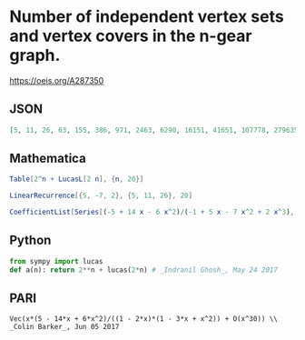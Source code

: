 # Number of independent vertex sets and vertex covers in the n\-gear graph\.
https://oeis.org/A287350
## JSON
```JSON
[5, 11, 26, 63, 155, 386, 971, 2463, 6290, 16151, 41651, 107778, 279635, 727031, 1893266, 4936383, 12883115, 33647426, 87928091, 229874703, 601171730, 1572591911, 4114506851, 10766734338, 28177307555, 73748411111, 193034371346, 505287594063, 1322694193115]
```
## Mathematica
```Mathematica
Table[2^n + LucasL[2 n], {n, 20}]
```
```Mathematica
LinearRecurrence[{5, -7, 2}, {5, 11, 26}, 20]
```
```Mathematica
CoefficientList[Series[(-5 + 14 x - 6 x^2)/(-1 + 5 x - 7 x^2 + 2 x^3), {x, 0, 20}], x]
```
## Python
```Python
from sympy import lucas
def a(n): return 2**n + lucas(2*n) # _Indranil Ghosh_, May 24 2017
```
## PARI
```PARI
Vec(x*(5 - 14*x + 6*x^2)/((1 - 2*x)*(1 - 3*x + x^2)) + O(x^30)) \\ _Colin Barker_, Jun 05 2017
```

